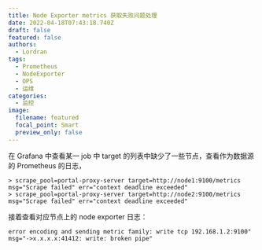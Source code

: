 ```yaml
---
title: Node Exporter metrics 获取失败问题处理
date: 2022-04-18T07:43:18.740Z
draft: false
featured: false
authors:
  - Lordran
tags:
  - Prometheus
  - NodeExporter
  - OPS
  - 运维
categories:
  - 监控
image:
  filename: featured
  focal_point: Smart
  preview_only: false
---
```

在 Grafana 中查看某一 job 中 target 的列表中缺少了一些节点，查看作为数据源的 Prometheus 的日志，

```shell
> scrape_pool=portal-proxy-server target=http://node1:9100/metrics msg="Scrape failed" err="context deadline exceeded"
> scrape_pool=portal-proxy-server target=http://node2:9100/metrics msg="Scrape failed" err="context deadline exceeded"
```



接着查看对应节点上的 node exporter 日志：











```shell
error encoding and sending metric family: write tcp 192.168.1.2:9100" msg="->x.x.x.x:41412: write: broken pipe"
```